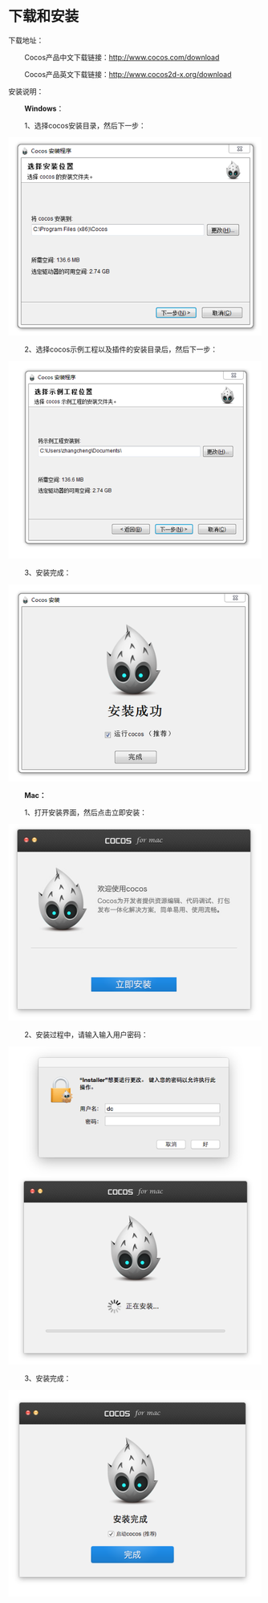 # 下载和安装

下载地址：
 
&emsp;&emsp;  Cocos产品中文下载链接：http://www.cocos.com/download

&emsp;&emsp;  Cocos产品英文下载链接：http://www.cocos2d-x.org/download


安装说明：

&emsp;&emsp; **Windows**：

  &emsp;&emsp;    1、选择cocos安装目录，然后下一步：

![image](res/image007.png)
  
 &emsp;&emsp; 2、选择cocos示例工程以及插件的安装目录后，然后下一步：

![image](res/image002.png)

&emsp;&emsp; 3、安装完成：

![image](res/image003.png)

&emsp;&emsp; **Mac：**

&emsp;&emsp;  1、打开安装界面，然后点击立即安装：

![image](res/image004.png)

&emsp;&emsp;  2、安装过程中，请输入输入用户密码：

![image](res/image005.png)

&emsp;&emsp;  3、安装完成：

![image](res/image006.png)
